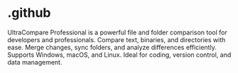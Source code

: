 # .github
UltraCompare Professional is a powerful file and folder comparison tool for developers and professionals. Compare text, binaries, and directories with ease. Merge changes, sync folders, and analyze differences efficiently. Supports Windows, macOS, and Linux. Ideal for coding, version control, and data management.
